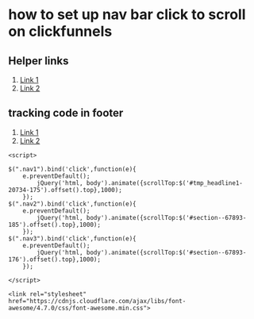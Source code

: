 # how to set up nav bar click to scroll on clickfunnels 

## Helper links
1. [Link 1](https://haircult.net/sales-pageypn37swi)
2. [Link 2](http://www.clipular.com/posts/4793924682776576?k=kZJk1fXLODFkajzFaT0DqgVZP5k)

## tracking code in footer  
1. [Link 1](http://www.clipular.com/posts/6365662327603200?k=cr8iM0JSFNkBz23Kwtt97GoofIg)
1. [Link 2](http://www.clipular.com/posts/4676484187553792?k=6dG2B_V5tdqUUHE5Kf5gkOkTOXs)
 
```
<script>

$(".nav1").bind('click',function(e){
	e.preventDefault();
		jQuery('html, body').animate({scrollTop:$('#tmp_headline1-20734-175').offset().top},1000);
	});
$(".nav2").bind('click',function(e){
	e.preventDefault();
		jQuery('html, body').animate({scrollTop:$('#section--67893-185').offset().top},1000);
	});
$(".nav3").bind('click',function(e){
	e.preventDefault();
		jQuery('html, body').animate({scrollTop:$('#section--67893-176').offset().top},1000);
	});
	
</script>
```
```
<link rel="stylesheet" href="https://cdnjs.cloudflare.com/ajax/libs/font-awesome/4.7.0/css/font-awesome.min.css"> 
```
